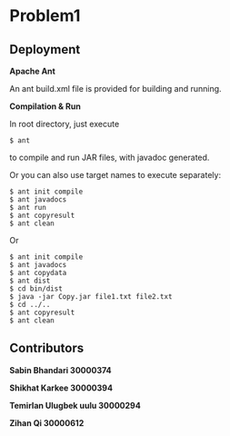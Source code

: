 # Problem1

## Deployment

**Apache Ant**

An ant build.xml file is provided for building and running. 

**Compilation & Run**

In root directory, just execute

```
$ ant
```

to compile and run JAR files, with javadoc generated.



Or you can also use target names to execute separately:

```
$ ant init compile
$ ant javadocs
$ ant run
$ ant copyresult
$ ant clean
```

Or

```
$ ant init compile
$ ant javadocs
$ ant copydata
$ ant dist
$ cd bin/dist
$ java -jar Copy.jar file1.txt file2.txt
$ cd ../..
$ ant copyresult
$ ant clean
```



## Contributors

**Sabin Bhandari 30000374**

**Shikhat Karkee 30000394**

**Temirlan Ulugbek uulu 30000294**

**Zihan Qi 30000612**










